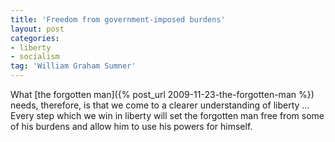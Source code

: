 ```yaml
---
title: 'Freedom from government-imposed burdens'
layout: post
categories:
- liberty
- socialism
tag: 'William Graham Sumner'
---
```


What [the forgotten man]({% post_url 2009-11-23-the-forgotten-man %}) needs, therefore, is that we come to a clearer understanding of liberty ... Every step which we win in liberty will set the forgotten man free from some of his burdens and allow him to use his powers for himself.
